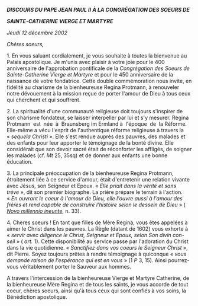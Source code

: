 ***DISCOURS DU PAPE JEAN PAUL II*** ***À LA CONGRÉGATION DES SOEURS DE***

***SAINTE-CATHERINE VIERGE ET MARTYRE***

*Jeudi 12 décembre 2002*

*Chères soeurs,*

1. En vous saluant cordialement, je vous souhaite à toutes la bienvenue au Palais apostolique. Je m'unis avec plaisir à votre joie pour le 400 anniversaire de l'approbation pontificale de la *Congrégation des Soeurs de Sainte-Catherine Vierge et Martyre* et pour le 450 anniversaire de la naissance de votre fondatrice. Cette double commémoration nous invite, en fidélité au charisme de la bienheureuse Regina Protmann, à renouveler notre dévouement à la mission reçue de porter l'amour de Dieu à tous ceux qui cherchent et qui souffrent.

2. La spiritualité d'une communauté religieuse doit toujours s'inspirer de son charisme fondateur, se laisser interpeller par lui et s'y mesurer. Regina Protmann  est  née  à  Braunsberg im Ermland à  l'époque  de  la Réforme. Elle-même a vécu l'esprit de l'authentique réforme religieuse à travers la « *sequela Christi* ». Elle s'est rendue auprès des pauvres, des malades et des enfants pour leur apporter le témoignage de la bonté divine. Elle considérait que son devoir sacré était de réconforter les affligés, de soigner les malades (cf. *Mt* 25, 35sq) et de donner aux enfants une bonne éducation.

3. La principale préoccupation de la bienheureuse Regina Protmann, étroitement liée à ce service d'amour, était d'entretenir une relation vivante avec Jésus, son Seigneur et Epoux. « *Elle priait dans la vérité et sans trève* », dit son premier biographe. La prière prépare le terrain à l'action. « *En ouvrant le coeur à l'amour de Dieu, elle l'ouvre aussi à l'amour des frères et rend capable de construire l'histoire selon le dessein de Dieu* » ( *[Novo millennio ineunte](/content/john-paul-ii/fr/apost_letters/documents/hf_jp-ii_apl_20010106_novo-millennio-ineunte.html)*, n. 33).

4. Chères soeurs ! En tant que filles de Mère Regina, vous êtes appelées à aimer le Christ dans les pauvres. La Règle (datant de 1602) vous exhorte à « *servir avec diligence le Christ, Seigneur et Epoux, selon Son divin con-seil* » ( *art.* 1). Cette disponibilité au service passe par l'adoration du Christ dans la vie quotidienne. « *Sanctifiez dans vos coeurs le Seigneur Christ* », dit Pierre. Soyez toujours prêtes à rendre témoignage à quiconque « *vous demande raison de l'espérance qui est en vous* » (1 *P* 3, 15). Ainsi pourrez-vous véritablement porter le Sauveur aux hommes.

A travers l'intercession de la bienheureuse Vierge et Martyre Catherine, de la bienheureuse Mère Regina et de tous les saints, je vous accorde de tout coeur, chères soeurs, ainsi qu'à tous ceux qui sont confiés à vos soins, la Bénédiction apostolique.